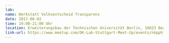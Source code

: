 ```yaml
---
lab: 
name: Werkstatt Volksentscheid Transparenz
date: 2017-06-02
time: 19:00-21:00 Uhr
location: Erweiterungsbau der Technischen Universität Berlin, 10623 Berlin
link-url: https://www.meetup.com/OK-Lab-Stuttgart-Meet-Up/events/nkpphlywfbsb/
---
```


